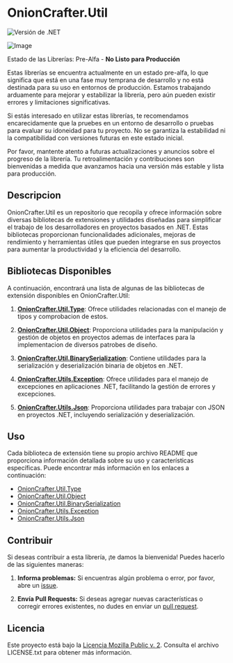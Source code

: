 # OnionCrafter.Util

![Versión de .NET](https://img.shields.io/badge/.NET-7.0-brightgreen)

![Image](https://user-images.githubusercontent.com/102709670/265237594-dcddcbba-9c64-49b2-ae07-27c2515d19e4.png)

Estado de las Librerías: Pre-Alfa - **No Listo para Producción**

Estas librerías se encuentra actualmente en un estado pre-alfa, lo que significa que está en una fase muy temprana de desarrollo y no está destinada para su uso en entornos de producción. Estamos trabajando arduamente para mejorar y estabilizar la librería, pero aún pueden existir errores y limitaciones significativas.

Si estás interesado en utilizar estas librerías, te recomendamos encarecidamente que la pruebes en un entorno de desarrollo o pruebas para evaluar su idoneidad para tu proyecto. No se garantiza la estabilidad ni la compatibilidad con versiones futuras en este estado inicial.

Por favor, mantente atento a futuras actualizaciones y anuncios sobre el progreso de la librería. Tu retroalimentación y contribuciones son bienvenidas a medida que avanzamos hacia una versión más estable y lista para producción.

## Descripcion
OnionCrafter.Util es un repositorio que recopila y ofrece información sobre diversas bibliotecas de extensiones y utilidades diseñadas para simplificar el trabajo de los desarrolladores en proyectos basados en .NET. Estas bibliotecas proporcionan funcionalidades adicionales, mejoras de rendimiento y herramientas útiles que pueden integrarse en sus proyectos para aumentar la productividad y la eficiencia del desarrollo.

## Bibliotecas Disponibles

A continuación, encontrará una lista de algunas de las bibliotecas de extensión disponibles en OnionCrafter.Util:

1. **[OnionCrafter.Util.Type](https://github.com/Dtopiast/OnionCrafter.Util.Type)**: Ofrece utilidades relacionadas con el manejo de tipos y comprobacion de estos.

2. **[OnionCrafter.Util.Object](https://github.com/Dtopiast/OnionCrafter.Util.Object)**: Proporciona utilidades para la manipulación y gestión de objetos en proyectos ademas de interfaces para la implementacion de diversos patrobes de diseño.

3. **[OnionCrafter.Util.BinarySerialization](https://github.com/Dtopiast/OnionCrafter.Util.BinarySerialization)**: Contiene utilidades para la serialización y deserialización binaria de objetos en .NET.

4. **[OnionCrafter.Utils.Exception](https://github.com/Dtopiast/OnionCrafter.Utils.Exception)**: Ofrece utilidades para el manejo de excepciones en aplicaciones .NET, facilitando la gestión de errores y excepciones.

5. **[OnionCrafter.Utils.Json](https://github.com/Dtopiast/OnionCrafter.Utils.Json)**: Proporciona utilidades para trabajar con JSON en proyectos .NET, incluyendo serialización y deserialización.

## Uso

Cada biblioteca de extensión tiene su propio archivo README que proporciona información detallada sobre su uso y características específicas. Puede encontrar más información en los enlaces a continuación:

- [OnionCrafter.Util.Type](https://github.com/Dtopiast/OnionCrafter.Util.Type)
- [OnionCrafter.Util.Object](https://github.com/Dtopiast/OnionCrafter.Util.Object)
- [OnionCrafter.Util.BinarySerialization](https://github.com/Dtopiast/OnionCrafter.Util.BinarySerialization)
- [OnionCrafter.Utils.Exception](https://github.com/Dtopiast/OnionCrafter.Utils.Exception)
- [OnionCrafter.Utils.Json](https://github.com/Dtopiast/OnionCrafter.Utils.Json) 

## Contribuir

Si deseas contribuir a esta librería, ¡te damos la bienvenida! Puedes hacerlo de las siguientes maneras:

1. **Informa problemas:** Si encuentras algún problema o error, por favor, abre un [issue](https://github.com/dtopiast/OnionCrafter.Wrapper.Response.Baset/issues).

2. **Envía Pull Requests:** Si deseas agregar nuevas características o corregir errores existentes, no dudes en enviar un [pull request](https://github.com/dtopiast/OnionCrafter.Wrapper.Response.Base/pulls).

## Licencia

Este proyecto está bajo la [Licencia Mozilla Public v. 2](LICENSE.txt). Consulta el archivo LICENSE.txt para obtener más información.
